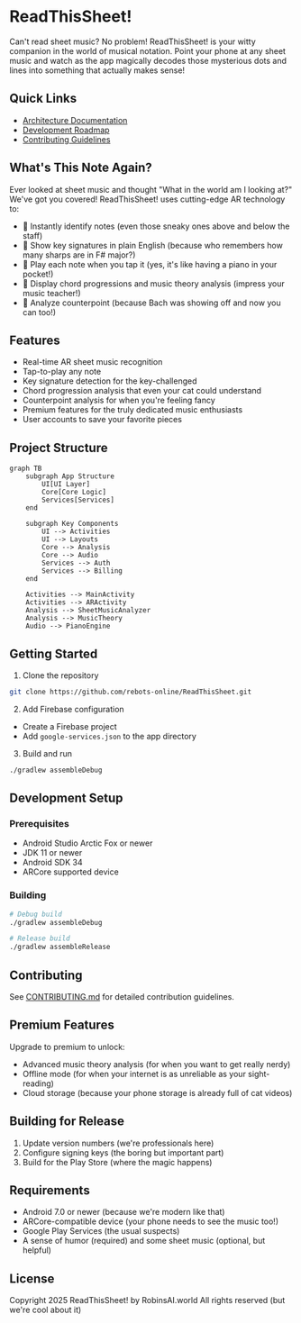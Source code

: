 # ReadThisSheet!

Can't read sheet music? No problem! ReadThisSheet! is your witty companion in the world of musical notation. Point your phone at any sheet music and watch as the app magically decodes those mysterious dots and lines into something that actually makes sense!

## Quick Links
- [Architecture Documentation](ARCHITECTURE.md)
- [Development Roadmap](ROADMAP.md)
- [Contributing Guidelines](CONTRIBUTING.md)

## What's This Note Again?

Ever looked at sheet music and thought "What in the world am I looking at?" We've got you covered! ReadThisSheet! uses cutting-edge AR technology to:

- 🎵 Instantly identify notes (even those sneaky ones above and below the staff)
- 🔑 Show key signatures in plain English (because who remembers how many sharps are in F# major?)
- 🎹 Play each note when you tap it (yes, it's like having a piano in your pocket!)
- 📝 Display chord progressions and music theory analysis (impress your music teacher!)
- 🎼 Analyze counterpoint (because Bach was showing off and now you can too!)

## Features

- Real-time AR sheet music recognition
- Tap-to-play any note
- Key signature detection for the key-challenged
- Chord progression analysis that even your cat could understand
- Counterpoint analysis for when you're feeling fancy
- Premium features for the truly dedicated music enthusiasts
- User accounts to save your favorite pieces

## Project Structure
```mermaid
graph TB
    subgraph App Structure
        UI[UI Layer]
        Core[Core Logic]
        Services[Services]
    end
    
    subgraph Key Components
        UI --> Activities
        UI --> Layouts
        Core --> Analysis
        Core --> Audio
        Services --> Auth
        Services --> Billing
    end
    
    Activities --> MainActivity
    Activities --> ARActivity
    Analysis --> SheetMusicAnalyzer
    Analysis --> MusicTheory
    Audio --> PianoEngine
```

## Getting Started

1. Clone the repository
```bash
git clone https://github.com/rebots-online/ReadThisSheet.git
```

2. Add Firebase configuration
- Create a Firebase project
- Add `google-services.json` to the app directory

3. Build and run
```bash
./gradlew assembleDebug
```

## Development Setup

### Prerequisites
- Android Studio Arctic Fox or newer
- JDK 11 or newer
- Android SDK 34
- ARCore supported device

### Building
```bash
# Debug build
./gradlew assembleDebug

# Release build
./gradlew assembleRelease
```

## Contributing

See [CONTRIBUTING.md](CONTRIBUTING.md) for detailed contribution guidelines.

## Premium Features

Upgrade to premium to unlock:
- Advanced music theory analysis (for when you want to get really nerdy)
- Offline mode (for when your internet is as unreliable as your sight-reading)
- Cloud storage (because your phone storage is already full of cat videos)

## Building for Release

1. Update version numbers (we're professionals here)
2. Configure signing keys (the boring but important part)
3. Build for the Play Store (where the magic happens)

## Requirements

- Android 7.0 or newer (because we're modern like that)
- ARCore-compatible device (your phone needs to see the music too!)
- Google Play Services (the usual suspects)
- A sense of humor (required) and some sheet music (optional, but helpful)

## License

Copyright 2025 ReadThisSheet! by RobinsAI.world
All rights reserved (but we're cool about it)
